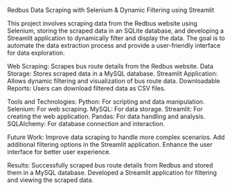 Redbus Data Scraping with Selenium & Dynamic Filtering using Streamlit


This project involves scraping data from the Redbus website using Selenium, storing the scraped data in an SQLite database, and developing a Streamlit application to dynamically filter and display the data. The goal is to automate the data extraction process and provide a user-friendly interface for data exploration.



Web Scraping: Scrapes bus route details from the Redbus website.
Data Storage: Stores scraped data in a MySQL database.
Streamlit Application: Allows dynamic filtering and visualization of bus route data.
Downloadable Reports: Users can download filtered data as CSV files.


Tools and Technologies:
  Python: For scripting and data manipulation.
  Selenium: For web scraping.
  MySQL: For data storage.
  Streamlit: For creating the web application.
  Pandas: For data handling and analysis.
  SQLAlchemy: For database connection and interaction.


Future Work:
  Improve data scraping to handle more complex scenarios.
  Add additional filtering options in the Streamlit application.
  Enhance the user interface for better user experience.


Results:
  Successfully scraped bus route details from Redbus and stored them in a MySQL database.
  Developed a Streamlit application for filtering and viewing the scraped data.
